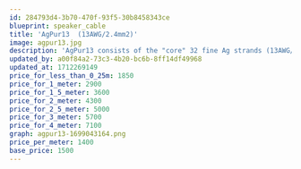 ```yaml
---
id: 284793d4-3b70-470f-93f5-30b8458343ce
blueprint: speaker_cable
title: 'AgPur13  (13AWG/2.4mm2)'
image: agpur13.jpg
description: 'AgPur13 consists of the "core" 32 fine Ag strands (13AWG/2.4mm2) matrix to provide exquisite top octave air and clarity for high sensitivity speakers at long runs, as well average loads at short-to-moderate lengths. It''s perfect for highest res jumpers for all loads too, or close-sitting monoblocks. It is the most recommended of the AgPur Speaker Cables.'
updated_by: a00f84a2-73c3-4b20-bc6b-8ff14df49968
updated_at: 1712269149
price_for_less_than_0_25m: 1850
price_for_1_meter: 2900
price_for_1_5_meter: 3600
price_for_2_meter: 4300
price_for_2_5_meter: 5000
price_for_3_meter: 5700
price_for_4_meter: 7100
graph: agpur13-1699043164.png
price_per_meter: 1400
base_price: 1500
---
```


